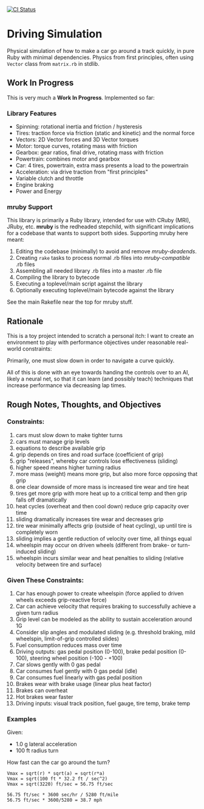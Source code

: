 [![CI Status](https://github.com/rickhull/driving_physics/actions/workflows/ci.yaml/badge.svg)](https://github.com/rickhull/driving_physics/actions/workflows/ci.yaml)

# Driving Simulation

Physical simulation of how to make a car go around a track quickly, in pure
Ruby with minimal dependencies.  Physics from first principles, often
using `Vector` class from `matrix.rb` in stdlib.

## Work In Progress

This is very much a **Work In Progress**.  Implemented so far:

### Library Features

* Spinning: rotational inertia and friction / hysteresis
* Tires: traction force via friction (static and kinetic) and the normal force
* Vectors: 2D Vector forces and 3D Vector torques
* Motor: torque curves, rotating mass with friction
* Gearbox: gear ratios, final drive, rotating mass with friction
* Powertrain: combines motor and gearbox
* Car: 4 tires, powertrain, extra mass presents a load to the powertrain
* Acceleration: via drive traction from "first principles"
* Variable clutch and throttle
* Engine braking
* Power and Energy

### mruby Support

This library is primarily a Ruby library, intended for use with CRuby (MRI),
JRuby, etc.  **mruby** is the redheaded stepchild, with significant
implications for a codebase that wants to support both sides.  Supporting
mruby here meant:

1. Editing the codebase (minimally) to avoid and remove *mruby-deadends*.
2. Creating `rake` tasks to process normal .rb files into *mruby-compatible*
   .rb files
3. Assembling all needed library .rb files into a master .rb file
4. Compiling the library to bytecode
5. Executing a toplevel/main script against the library
6. Optionally executing toplevel/main bytecode against the library

See the main Rakefile near the top for mruby stuff.

## Rationale

This is a toy project intended to scratch a personal itch: I want to create
an environment to play with performance objectives under reasonable real-world
constraints:

Primarily, one must slow down in order to navigate a curve
quickly.

All of this is done with an eye towards handing the controls over to an AI,
likely a neural net, so that it can learn (and possibly teach) techniques
that increase performance via decreasing lap times.

## Rough Notes, Thoughts, and Objectives

### Constraints:

1. cars must slow down to make tighter turns
2. cars must manage grip levels
3. equations to describe available grip
4. grip depends on tires and road surface (coefficient of grip)
5. grip "releases", whereby car controls lose effectiveness (sliding)
6. higher speed means higher turning radius
7. more mass (weight) means more grip, but also more force opposing that grip
8. one clear downside of more mass is increased tire wear and tire heat
9. tires get more grip with more heat up to a critical temp and then grip
   falls off dramatically
10. heat cycles (overheat and then cool down) reduce grip capacity over time
11. sliding dramatically increases tire wear and decreases grip
12. tire wear minimally affects grip (outside of heat cycling), up until tire
    is completely worn
13. sliding implies a gentle reduction of velocity over time, all things equal
14. wheelspin may occur on driven wheels (different from brake- or
    turn-induced sliding)
15. wheelspin incurs similar wear and heat penalties to sliding (relative
    velocity between tire and surface)

### Given These Constraints:

1. Car has enough power to create wheelspin (force applied to driven wheels
   exceeds grip-reactive force)
2. Car can achieve velocity that requires braking to successfully achieve a
   given turn radius
3. Grip level can be modeled as the ability to sustain acceleration around 1G
4. Consider slip angles and modulated sliding (e.g. threshold braking, mild
   wheelspin, limit-of-grip controlled slides)
5. Fuel consumption reduces mass over time
6. Driving outputs: gas pedal position (0-100), brake pedal position (0-100),
   steering wheel position (-100 - +100)
7. Car slows gently with 0 gas pedal
8. Car consumes fuel gently with 0 gas pedal (idle)
9. Car consumes fuel linearly with gas pedal position
10. Brakes wear with brake usage (linear plus heat factor)
11. Brakes can overheat
12. Hot brakes wear faster
13. Driving inputs: visual track position, fuel gauge, tire temp, brake temp

### Examples

Given:
* 1.0 g lateral acceleration
* 100 ft radius turn

How fast can the car go around the turn?

```
Vmax = sqrt(r) * sqrt(a) = sqrt(r*a)
Vmax = sqrt(100 ft * 32.2 ft / sec^2)
Vmax = sqrt(3220) ft/sec = 56.75 ft/sec

56.75 ft/sec * 3600 sec/hr / 5280 ft/mile
56.75 ft/sec * 3600/5280 = 38.7 mph
```
